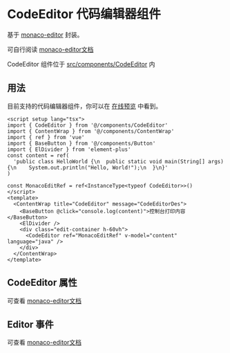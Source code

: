 # CodeEditor 代码编辑器组件

基于 [monaco-editor](https://microsoft.github.io/monaco-editor/) 封装。

可自行阅读 [monaco-editor文档](https://microsoft.github.io/monaco-editor/docs.html)

CodeEditor 组件位于 [src/components/CodeEditor](https://github.com/syh-micro-build/mb-admin/tree/main/src/components/CodeEditor) 内

## 用法

目前支持的代码编辑器组件，你可以在 [在线预览](https://admin.mbuild.top/#/components/editor-demo/code-editor) 中看到。

```vue
<script setup lang="tsx">
import { CodeEditor } from '@/components/CodeEditor'
import { ContentWrap } from '@/components/ContentWrap'
import { ref } from 'vue'
import { BaseButton } from '@/components/Button'
import { ElDivider } from 'element-plus'
const content = ref(
  'public class HelloWorld {\n  public static void main(String[] args) {\n    System.out.println("Hello, World!");\n  }\n}'
)

const MonacoEditRef = ref<InstanceType<typeof CodeEditor>>()
</script>
<template>
  <ContentWrap title="CodeEditor" message="CodeEditorDes">
    <BaseButton @click="console.log(content)">控制台打印内容</BaseButton>
    <ElDivider />
    <div class="edit-container h-60vh">
      <CodeEditor ref="MonacoEditRef" v-model="content" language="java" />
    </div>
  </ContentWrap>
</template>
```

## CodeEditor 属性

可查看 [monaco-editor文档](https://microsoft.github.io/monaco-editor/docs.html)

## Editor 事件

可查看 [monaco-editor文档](https://microsoft.github.io/monaco-editor/docs.html)
